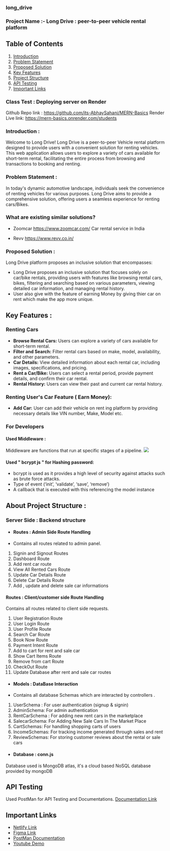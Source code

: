 ### long_drive


### Project Name :-  Long Drive : peer-to-peer vehicle rental  platform

## Table of Contents
1. [Introduction](#introduction)
2. [Problem Statement](#problem-statement)
3. [Proposed Solution](#proposed-solution)
4. [Key Features](#key-features)
5. [Project Structure](#project-structure)
6. [API Testing](#api-testing)
7. [Important Links](#important-links)


### Class Test : Deploying server on Render
Github Repo link : https://github.com/its-AbhaySahani/MERN-Basics
Render Live link: https://mern-basics.onrender.com/students


### Introduction :
Welcome to Long Drive! Long Drive is a peer-to-peer Vehicle rental platform designed to provide users with a convenient solution for renting vehicles. This web application allows users to explore a variety of cars available for short-term rental, facilitating the entire process from browsing and transactions to booking and renting.


### Problem Statement :
In today's dynamic automotive landscape, individuals seek the convenience of renting vehicles for various purposes. Long Drive aims to provide a comprehensive solution, offering users a seamless experience for renting cars/Bikes.



### What are existing similar solutions?

- Zoomcar  https://www.zoomcar.com/
Car rental service in India

- Revv    https://www.revv.co.in/




### Proposed Solution :


Long Drive platform proposes an inclusive solution that encompasses:

- Long Drive proposes an inclusive solution that focuses solely on car/bike rentals, providing users with features like browsing rental cars, bikes,  filtering and searching based on various parameters, viewing detailed car information, and managing rental history.
- User also give with the feature of earning Money by giving thier car on rent which make the app more unique.

## Key Features :

### Renting Cars

- **Browse Rental Cars:** Users can explore a variety of cars available for short-term rental.
- **Filter and Search:** Filter rental cars based on make, model, availability, and other parameters.
- **Car Details:** View detailed information about each rental car, including images, specifications, and pricing.
- **Rent a Car/Bike:** Users can select a rental period, provide payment details, and confirm their car rental.
- **Rental History:** Users can view their past and current car rental history.

### Renting User's Car Feature ( Earn Money): 
- **Add Car:** User can add their vehicle on rent ing platform by providing necessary details like VIN number, Make, Model etc.



### For Developers
#### Used Middleware : 
Middleware are functions that run at specific stages of a pipeline.
![](https://cdn-media-1.freecodecamp.org/images/0*iZwmyy25FSxuxXlH.)


#### Used " bcrypt js " for Hashing password:

- bcrypt is used as it provides a high level of security against attacks such as brute force attacks.
- Type of event (‘init’, ‘validate’, ‘save’, ‘remove’)
- A callback that is executed with this referencing the model instance

## About Project Structure :

### Server Side : Backend structure
- #### Routes : Admin Side  Route Handling
- Contains all routes related to admin panel.
1. Signin and Signout Routes
2.  Dashboard Route
3. Add rent car route
4.  View All Rented Cars Route
5. Update Car Details Route
6. Delete Car Details Route
7. Add , update and delete sale car informations 

#### Routes : Client/customer side  Route Handling
Contains all routes related to client side requests.
1. User Registration Route
2. User Login Route
3. User Profile Route
4. Search Car Route
5. Book Now Route
6. Payment Intent Route
7. Add to cart for rent and sale car 
8. Show Cart Items Route
9. Remove from cart Route
10. CheckOut Route
11. Update Database after rent and sale car routes


- #### Models : DataBase Interaction
- Contains all database Schemas which are interacted by controllers .
1. UserSchema :  For user authentication (signup & signin)
2. AdminSchema: For admin authentication 
3. RentCarSchema   : For adding new rent cars in the marketplace
4. SalecarSchema:  For Adding New Sale Cars In The Market Place
5. CartSchemas:  For handling shopping carts of users
6. IncomeSchemas:   For tracking income generated through sales and rent
7. ReviewSchemas:  For storing customer reviews about the rental or sale cars

- #### Database : conn.js
Database used is MongoDB atlas, it's a cloud based NoSQL database provided by mongoDB

## API Testing
Used PostMan for API Testing and Documentations.
[Documentation Link](https://documenter.getpostman.com/view/32360617/2s9YsT6UPA)

## Important Links
- [Netlify Link](https://longdrive.netlify.app/)
- [Figma Link](https://www.figma.com/file/vLmZi6o35G3naNwTovaxiB/LongDrive?type=design&node-id=0%3A1&mode=design&t=TiCNMu5MSFDYYs1r-1)
- [PostMan Documentation](https://documenter.getpostman.com/view/32360617/2s9YsT6UPA)
- [Youtube Demo](https://www.youtube.com/watch?v=NLOMU4ItkOs)






